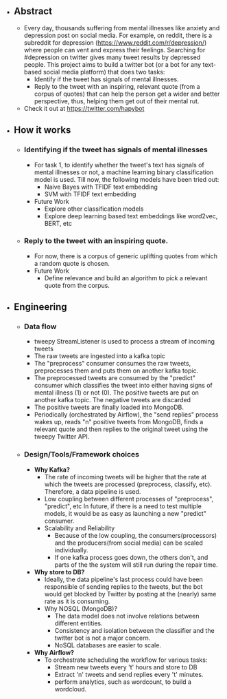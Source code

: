 - ## Abstract
    - Every day, thousands suffering from mental illnesses like anxiety and depression post on social media. For example, on reddit, there is a subreddit for depression (https://www.reddit.com/r/depression/) where people can vent and express their feelings. Searching for #depression on twitter gives many tweet results by depressed people. This project aims to build a twitter bot (or a bot for any text-based social media platform) that does two tasks:
        - Identify if the tweet has signals of mental illnesses.
        - Reply to the tweet with an inspiring, relevant quote (from a corpus of quotes) that can help the person get a wider and better perspective, thus, helping them get out of their mental rut. 
    - Check it out at https://twitter.com/hapybot
- ## How it works
    - ### Identifying if the tweet has signals of mental illnesses
        - For task 1, to identify whether the tweet's text has signals of mental illnesses or not, a machine learning binary classification model is used. Till now, the following models have been tried out:
            - Naive Bayes with TFIDF text embedding
            - SVM with TFIDF text embedding
        - Future Work
            - Explore other classification models
            - Explore deep learning based text embeddings like word2vec, BERT, etc
    - ### Reply to the tweet with an inspiring quote.
        - For now, there is a corpus of generic uplifting quotes from which a random quote is chosen.
        - Future Work
            - Define relevance and build an algorithm to pick a relevant quote from the corpus.
- ## Engineering
    - ### Data flow
        
        - tweepy StreamListener is used to process a stream of incoming tweets
        - The raw tweets are ingested into a kafka topic
        - The "preprocess" consumer consumes the raw tweets, preprocesses them and puts them on another kafka topic.
        - The preprocessed tweets are consumed by the "predict" consumer which classifies the tweet into either having signs of mental illness (1) or not (0). The positive tweets are put on another kafka topic. The negative tweets are discarded
        - The positive tweets are finally loaded into MongoDB.
        - Periodically (orchestrated by Airflow), the "send replies" process wakes up, reads "n" positive tweets from MongoDB, finds a relevant quote and then replies to the original tweet using the tweepy Twitter API.
    - ### Design/Tools/Framework choices
        - **Why Kafka?**
            - The rate of incoming tweets will be higher that the rate at which the tweets are processed (preprocess, classify, etc). Therefore, a data pipeline is used.
            - Low coupling between different processes of "preprocess", "predict", etc In future, if there is a need to test multiple models, it would be as easy as launching a new "predict" consumer.
            - Scalability and Reliability
                - Because of the low coupling, the consumers(processors) and the producers(from social media) can be scaled individually. 
                - If one kafka process goes down, the others don't, and parts of the the system will still run during the repair time.
        - **Why store to DB?**
            - Ideally, the data pipeline's last process could have been responsible of sending replies to the tweets, but the bot would get blocked by Twitter by posting at the (nearly) same rate as it is consuming.
            - Why NOSQL (MongoDB)?
                - The data model does not involve relations between different entities.
                - Consistency  and isolation between the classifier and the twitter bot is not a major concern.
                - NoSQL databases are easier to scale.
        - **Why Airflow?**
            - To orchestrate scheduling the workflow for various tasks:
                - Stream new tweets every 't' hours and store to DB
                - Extract 'n' tweets and send replies every 't' minutes.
                - perform analytics, such as wordcount, to build a wordcloud.
